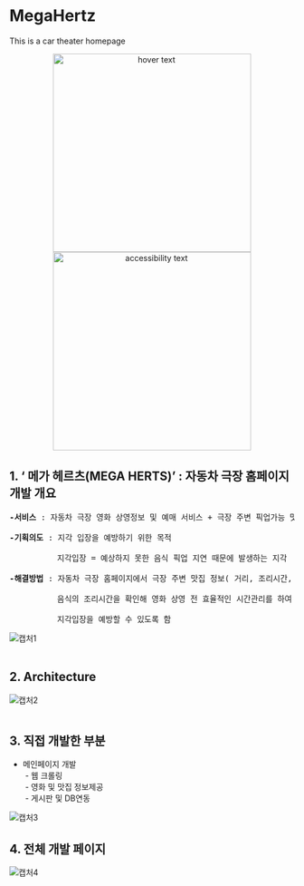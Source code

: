 # MegaHertz
This is a car theater homepage

<p align="center">
  <img src="your_relative_path_here" width="350" title="hover text">
  <img src="your_relative_path_here_number_2_large_name" width="350" alt="accessibility text">
</p>


## 1. ‘ 메가 헤르츠(MEGA HERTS)’ : 자동차 극장 홈페이지 개발 개요
<pre><b>-서비스 </b>: 자동차 극장 영화 상영정보 및 예매 서비스 + 극장 주변 픽업가능 맛집 소개 (거리, 조리시간 제공)<br>
<b>-기획의도 </b>: 지각 입장을 예방하기 위한 목적<br>
          지각입장 = 예상하지 못한 음식 픽업 지연 때문에 발생하는 지각 <br>
<b>-해결방법 </b>: 자동차 극장 홈페이지에서 극장 주변 맛집 정보( 거리, 조리시간, 번호 )를 제공<br>
          음식의 조리시간을 확인해 영화 상영 전 효율적인 시간관리를 하여 <br>
          지각입장을 예방할 수 있도록 함<br></pre>
![캡처1](https://user-images.githubusercontent.com/69441007/103453088-85d85300-4d19-11eb-819f-ee2a0ef42a44.GIF)
<br>
<br>
## 2. Architecture
![캡처2](https://user-images.githubusercontent.com/69441007/103453220-06e41a00-4d1b-11eb-8d46-10912b0a9fba.png)
<br>
<br>
## 3. 직접 개발한 부분
* 메인페이지 개발<br>
&nbsp;- 웹 크롤링<br>
&nbsp;- 영화 및 맛집 정보제공<br>
&nbsp;- 게시판 및 DB연동<br>

![캡처3](https://user-images.githubusercontent.com/69441007/103453428-3e53c600-4d1d-11eb-9e68-0451e4016975.png)

## 4. 전체 개발 페이지
![캡처4](https://user-images.githubusercontent.com/69441007/103453634-2ed57c80-4d1f-11eb-9cdb-1b2d37582e5e.GIF)

